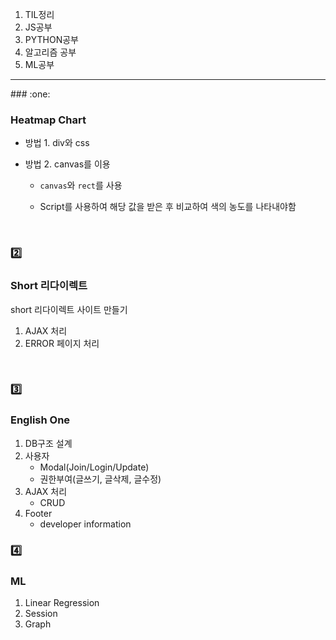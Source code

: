1. TIL정리
2. JS공부
3. PYTHON공부
4. 알고리즘 공부
5. ML공부

<hr>
### :one:

### Heatmap Chart

- 방법 1. div와 css

- 방법 2. canvas를 이용

  - `canvas`와 `rect`를 사용

  - Script를 사용하여 해당 값을 받은 후 비교하여 색의 농도를 나타내야함

<br>

### :two:

### Short 리다이렉트

short 리다이렉트 사이트 만들기
1. AJAX 처리
2. ERROR 페이지 처리


<br>

### :three:

### English One

1. DB구조 설계
2. 사용자
    - Modal(Join/Login/Update)
    - 권한부여(글쓰기, 글삭제, 글수정)
3. AJAX 처리
    - CRUD
4. Footer
    - developer information

### :four:

### ML

1. Linear Regression
2. Session
3. Graph